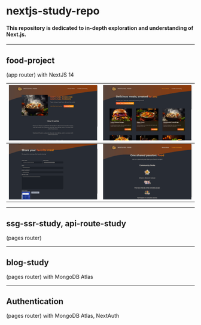 # nextjs-study-repo
#### This repository is dedicated to in-depth exploration and understanding of Next.js.
-----
## food-project
(app router) with NextJS 14

| ![Home](./food-project/png/home.png) | ![Detail](./food-project/png/detail.png) |
| -------------------------------------------------------- | -------------------------------------------------------- |
| ![Form](./food-project/png/form.png)       | ![Community](./food-project/png/community.png)         |

-----
## ssg-ssr-study, api-route-study
(pages router)

-----
## blog-study
(pages router) with MongoDB Atlas

-----
## Authentication
(pages router) with MongoDB Atlas, NextAuth
